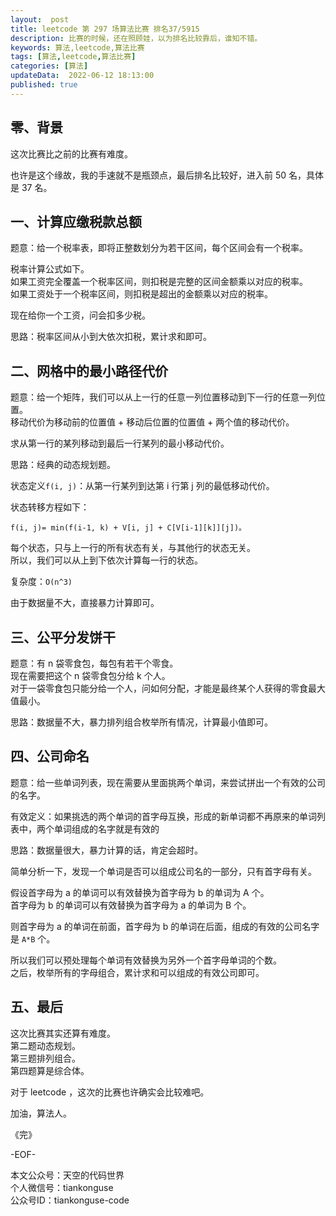 ```yaml
---   
layout:  post  
title: leetcode 第 297 场算法比赛 排名37/5915  
description: 比赛的时候，还在照顾娃，以为排名比较靠后，谁知不错。  
keywords: 算法,leetcode,算法比赛  
tags: [算法,leetcode,算法比赛]    
categories: [算法]  
updateData:  2022-06-12 18:13:00  
published: true  
---  
```



## 零、背景  


这次比赛比之前的比赛有难度。  


也许是这个缘故，我的手速就不是瓶颈点，最后排名比较好，进入前 50 名，具体是 37 名。  


## 一、计算应缴税款总额  


题意：给一个税率表，即将正整数划分为若干区间，每个区间会有一个税率。  


税率计算公式如下。  
如果工资完全覆盖一个税率区间，则扣税是完整的区间金额乘以对应的税率。  
如果工资处于一个税率区间，则扣税是超出的金额乘以对应的税率。  


现在给你一个工资，问会扣多少税。  


思路：税率区间从小到大依次扣税，累计求和即可。  


## 二、网格中的最小路径代价  


题意：给一个矩阵，我们可以从上一行的任意一列位置移动到下一行的任意一列位置。  
移动代价为移动前的位置值 + 移动后位置的位置值 + 两个值的移动代价。  


求从第一行的某列移动到最后一行某列的最小移动代价。  


思路：经典的动态规划题。  


状态定义`f(i, j)`：从第一行某列到达第 i 行第 j 列的最低移动代价。  


状态转移方程如下：  


```
f(i, j)= min(f(i-1, k) + V[i, j] + C[V[i-1][k]][j])。  
```


每个状态，只与上一行的所有状态有关，与其他行的状态无关。  
所以，我们可以从上到下依次计算每一行的状态。  


复杂度：`O(n^3)`  


由于数据量不大，直接暴力计算即可。  



## 三、公平分发饼干  


题意：有 n 袋零食包，每包有若干个零食。  
现在需要把这个 n 袋零食包分给 k 个人。   
对于一袋零食包只能分给一个人，问如何分配，才能是最终某个人获得的零食最大值最小。  


思路：数据量不大，暴力排列组合枚举所有情况，计算最小值即可。  



## 四、公司命名  


题意：给一些单词列表，现在需要从里面挑两个单词，来尝试拼出一个有效的公司的名字。  


有效定义：如果挑选的两个单词的首字母互换，形成的新单词都不再原来的单词列表中，两个单词组成的名字就是有效的  


思路：数据量很大，暴力计算的话，肯定会超时。  


简单分析一下，发现一个单词是否可以组成公司名的一部分，只有首字母有关。  


假设首字母为 a 的单词可以有效替换为首字母为 b 的单词为 A 个。  
首字母为 b 的单词可以有效替换为首字母为 a 的单词为 B 个。  


则首字母为 a 的单词在前面，首字母为 b 的单词在后面，组成的有效的公司名字是 `A*B` 个。  



所以我们可以预处理每个单词有效替换为另外一个首字母单词的个数。  
之后，枚举所有的字母组合，累计求和可以组成的有效公司即可。  


## 五、最后  


这次比赛其实还算有难度。  
第二题动态规划。  
第三题排列组合。  
第四题算是综合体。  


对于 leetcode ，这次的比赛也许确实会比较难吧。  



加油，算法人。  


《完》  


-EOF-  



本文公众号：天空的代码世界  
个人微信号：tiankonguse  
公众号ID：tiankonguse-code  
  

